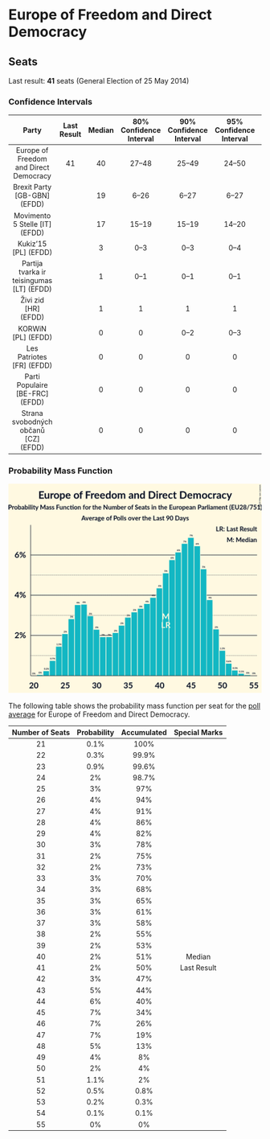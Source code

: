 # Europe of Freedom and Direct Democracy

## Seats

Last result: **41** seats (General Election of 25 May 2014)

### Confidence Intervals

| Party | Last Result | Median | 80% Confidence Interval | 90% Confidence Interval | 95% Confidence Interval | 99% Confidence Interval |
|:-----:|:-----------:|:------:|:-----------------------:|:-----------------------:|:-----------------------:|:-----------------------:|
| Europe of Freedom and Direct Democracy | 41 | 40 | 27–48 | 25–49 | 24–50 | 23–52 |
| Brexit Party [GB-GBN] (EFDD) | | 19 | 6–26 | 6–27 | 6–27 | 6–28 |
| Movimento 5 Stelle [IT] (EFDD) | | 17 | 15–19 | 15–19 | 14–20 | 14–21 |
| Kukiz’15 [PL] (EFDD) | | 3 | 0–3 | 0–3 | 0–4 | 0–4 |
| Partija tvarka ir teisingumas [LT] (EFDD) | | 1 | 0–1 | 0–1 | 0–1 | 0–1 |
| Živi zid [HR] (EFDD) | | 1 | 1 | 1 | 1 | 1–2 |
| KORWiN [PL] (EFDD) | | 0 | 0 | 0–2 | 0–3 | 0–3 |
| Les Patriotes [FR] (EFDD) | | 0 | 0 | 0 | 0 | 0 |
| Parti Populaire [BE-FRC] (EFDD) | | 0 | 0 | 0 | 0 | 0 |
| Strana svobodných občanů [CZ] (EFDD) | | 0 | 0 | 0 | 0 | 0 |

### Probability Mass Function

![Graph with seats probability mass function not yet produced](average-2019-04-30-seats-pmf-europeoffreedomanddirectdemocracy.png "Seats Probability Mass Function")

The following table shows the probability mass function per seat for the [poll average](average-2019-04-30.html) for Europe of Freedom and Direct Democracy.

| Number of Seats | Probability | Accumulated | Special Marks |
|:---------------:|:-----------:|:-----------:|:-------------:|
| 21 | 0.1% | 100% |  |
| 22 | 0.3% | 99.9% |  |
| 23 | 0.9% | 99.6% |  |
| 24 | 2% | 98.7% |  |
| 25 | 3% | 97% |  |
| 26 | 4% | 94% |  |
| 27 | 4% | 91% |  |
| 28 | 4% | 86% |  |
| 29 | 4% | 82% |  |
| 30 | 3% | 78% |  |
| 31 | 2% | 75% |  |
| 32 | 2% | 73% |  |
| 33 | 3% | 70% |  |
| 34 | 3% | 68% |  |
| 35 | 3% | 65% |  |
| 36 | 3% | 61% |  |
| 37 | 3% | 58% |  |
| 38 | 2% | 55% |  |
| 39 | 2% | 53% |  |
| 40 | 2% | 51% | Median |
| 41 | 2% | 50% | Last Result |
| 42 | 3% | 47% |  |
| 43 | 5% | 44% |  |
| 44 | 6% | 40% |  |
| 45 | 7% | 34% |  |
| 46 | 7% | 26% |  |
| 47 | 7% | 19% |  |
| 48 | 5% | 13% |  |
| 49 | 4% | 8% |  |
| 50 | 2% | 4% |  |
| 51 | 1.1% | 2% |  |
| 52 | 0.5% | 0.8% |  |
| 53 | 0.2% | 0.3% |  |
| 54 | 0.1% | 0.1% |  |
| 55 | 0% | 0% |  |


